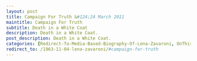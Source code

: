 ```yaml
---
layout: post
title: Campaign For Truth &#124;24 March 2011
maintitle: Campaign For Truth
subtitle: Death in a White Coat
description: Death in a White Coat.
post_description: Death in a White Coat.
categories: [Redirect-To-Media-Based-Biography-Of-Lena-Zavaroni, OnThisDay24March]
redirect_to: /1963-11-04-lena-zavaroni/#campaign-for-truth
---
```


